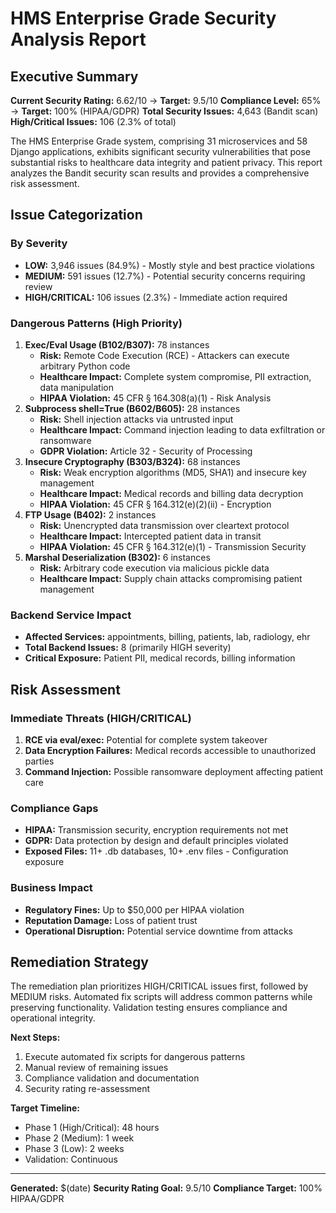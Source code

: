 # HMS Enterprise Grade Security Analysis Report

## Executive Summary

**Current Security Rating:** 6.62/10 → **Target:** 9.5/10
**Compliance Level:** 65% → **Target:** 100% (HIPAA/GDPR)
**Total Security Issues:** 4,643 (Bandit scan)
**High/Critical Issues:** 106 (2.3% of total)

The HMS Enterprise Grade system, comprising 31 microservices and 58 Django applications, exhibits significant security vulnerabilities that pose substantial risks to healthcare data integrity and patient privacy. This report analyzes the Bandit security scan results and provides a comprehensive risk assessment.

## Issue Categorization

### By Severity
- **LOW:** 3,946 issues (84.9%) - Mostly style and best practice violations
- **MEDIUM:** 591 issues (12.7%) - Potential security concerns requiring review
- **HIGH/CRITICAL:** 106 issues (2.3%) - Immediate action required

### Dangerous Patterns (High Priority)
1. **Exec/Eval Usage (B102/B307):** 78 instances
   - **Risk:** Remote Code Execution (RCE) - Attackers can execute arbitrary Python code
   - **Healthcare Impact:** Complete system compromise, PII extraction, data manipulation
   - **HIPAA Violation:** 45 CFR § 164.308(a)(1) - Risk Analysis
2. **Subprocess shell=True (B602/B605):** 28 instances
   - **Risk:** Shell injection attacks via untrusted input
   - **Healthcare Impact:** Command injection leading to data exfiltration or ransomware
   - **GDPR Violation:** Article 32 - Security of Processing
3. **Insecure Cryptography (B303/B324):** 68 instances
   - **Risk:** Weak encryption algorithms (MD5, SHA1) and insecure key management
   - **Healthcare Impact:** Medical records and billing data decryption
   - **HIPAA Violation:** 45 CFR § 164.312(e)(2)(ii) - Encryption
4. **FTP Usage (B402):** 2 instances
   - **Risk:** Unencrypted data transmission over cleartext protocol
   - **Healthcare Impact:** Intercepted patient data in transit
   - **HIPAA Violation:** 45 CFR § 164.312(e)(1) - Transmission Security
5. **Marshal Deserialization (B302):** 6 instances
   - **Risk:** Arbitrary code execution via malicious pickle data
   - **Healthcare Impact:** Supply chain attacks compromising patient management

### Backend Service Impact
- **Affected Services:** appointments, billing, patients, lab, radiology, ehr
- **Total Backend Issues:** 8 (primarily HIGH severity)
- **Critical Exposure:** Patient PII, medical records, billing information

## Risk Assessment

### Immediate Threats (HIGH/CRITICAL)
1. **RCE via eval/exec:** Potential for complete system takeover
2. **Data Encryption Failures:** Medical records accessible to unauthorized parties
3. **Command Injection:** Possible ransomware deployment affecting patient care

### Compliance Gaps
- **HIPAA:** Transmission security, encryption requirements not met
- **GDPR:** Data protection by design and default principles violated
- **Exposed Files:** 11+ .db databases, 10+ .env files - Configuration exposure

### Business Impact
- **Regulatory Fines:** Up to $50,000 per HIPAA violation
- **Reputation Damage:** Loss of patient trust
- **Operational Disruption:** Potential service downtime from attacks

## Remediation Strategy

The remediation plan prioritizes HIGH/CRITICAL issues first, followed by MEDIUM risks. Automated fix scripts will address common patterns while preserving functionality. Validation testing ensures compliance and operational integrity.

**Next Steps:**
1. Execute automated fix scripts for dangerous patterns
2. Manual review of remaining issues
3. Compliance validation and documentation
4. Security rating re-assessment

**Target Timeline:**
- Phase 1 (High/Critical): 48 hours
- Phase 2 (Medium): 1 week
- Phase 3 (Low): 2 weeks
- Validation: Continuous

---
**Generated:** $(date)
**Security Rating Goal:** 9.5/10
**Compliance Target:** 100% HIPAA/GDPR
